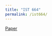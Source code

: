 ```yaml
---
title: "IST 664"
permalink: /ist664/
---
```


[Paper](https://kendramsds.github.io/assets/portfolio/IST664/Kendra_Osburn_FinalProject.pdf)

